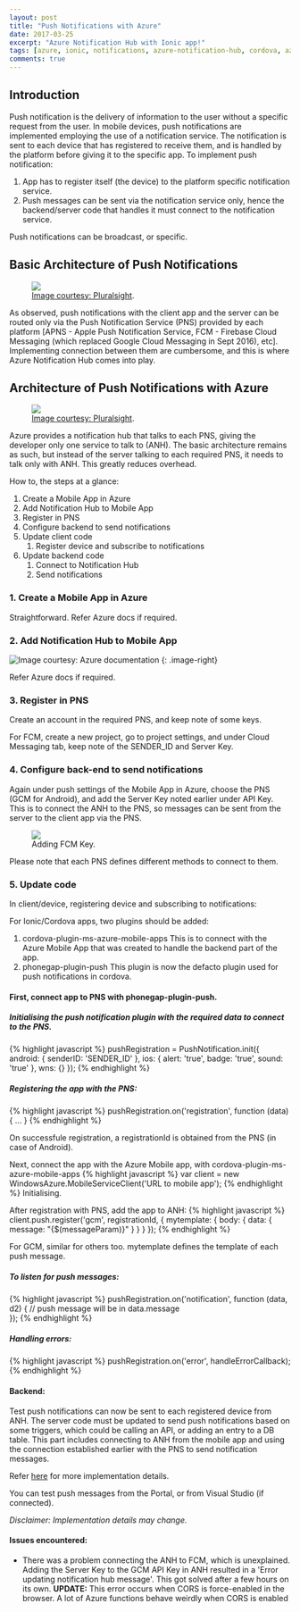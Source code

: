 ```yaml
---
layout: post
title: "Push Notifications with Azure"
date: 2017-03-25
excerpt: "Azure Notification Hub with Ionic app!"
tags: [azure, ionic, notifications, azure-notification-hub, cordova, azure-mobile-apps]
comments: true
---
```

      
## Introduction
Push notification is the delivery of information to the user without a specific request from the user. 
In mobile devices, push notifications are implemented employing the use of a notification service. The notification is sent to each device that has registered to receive them, and is handled by the platform before giving it to the specific app. 
To implement push notification:
1. App has to register itself (the device) to the platform specific notification service.
2. Push messages can be sent via the notification service only, hence the backend/server code that handles it must connect to the notification service.

Push notifications can be broadcast, or specific. 
 

## Basic Architecture of Push Notifications
<figure>
	<a ><img src="/images/anh-ionic/Push_vanilla.png"></a>
	<figcaption><a href="http://www.pluralisght.com/" title="Image courtesy: Pluralsight">Image courtesy: Pluralsight</a>.</figcaption>
</figure>

As observed, push notifications with the client app and the server can be routed only via the Push Notification Service (PNS) provided by each platform [APNS - Apple Push Notification Service, FCM - Firebase Cloud Messaging (which replaced Google Cloud Messaging in Sept 2016), etc]. Implementing connection between them are cumbersome, and this is where Azure Notification Hub comes into play. 

## Architecture of Push Notifications with Azure
<figure>
	<a ><img src="/images/anh-ionic/Push_azure.png"></a>
	<figcaption><a href="http://www.pluralisght.com/" title="Image courtesy: Pluralsight">Image courtesy: Pluralsight</a>.</figcaption>
</figure>
Azure provides a notification hub that talks to each PNS, giving the developer only one service to talk to (ANH). The basic architecture remains as such, but instead of the server talking to each required PNS, it needs to talk only with ANH. This greatly reduces overhead. 

How to, the steps at a glance:    
1. Create a Mobile App in Azure
2. Add Notification Hub to Mobile App
3. Register in PNS
4. Configure backend to send notifications 
5. Update client code
      1. Register device and subscribe to notifications
6. Update backend code
      1. Connect to Notification Hub
      2. Send notifications

### 1. Create a Mobile App in Azure
Straightforward. Refer Azure docs if required.

### 2. Add Notification Hub to Mobile App
![Image courtesy: Azure documentation](/images/anh-ionic/NH.png)
{: .image-right}

Refer Azure docs if required.

### 3. Register in PNS

Create an account in the required PNS, and keep note of some keys.

For FCM, create a new project, go to project settings, and under Cloud Messaging tab, keep note of the SENDER_ID and Server Key.

### 4. Configure back-end to send notifications
Again under push settings of the Mobile App in Azure, choose the PNS (GCM for Android), and add the Server Key noted earlier under API Key. This is to connect the ANH to the PNS, so messages can be sent from the server to the client app via the PNS.

<figure>
	<a ><img src="/images/anh-ionic/Push settings.png"></a>
	<figcaption><a title="Adding FCM Key">Adding FCM Key</a>.</figcaption>
</figure>

Please note that each PNS defines different methods to connect to them. 

### 5. Update code
In client/device, registering device and subscribing to notifications:

For Ionic/Cordova apps, two plugins should be added:
1. cordova-plugin-ms-azure-mobile-apps
This is to connect with the Azure Mobile App that was created to handle the backend part of the app. 
2. phonegap-plugin-push
This plugin is now the defacto plugin used for push notifications in cordova.

#### First, connect app to PNS with phonegap-plugin-push. 
##### Initialising the push notification plugin with the required data to connect to the PNS. 
{% highlight javascript %}
pushRegistration = PushNotification.init({
      android: { senderID: 'SENDER_ID' },
      ios: { alert: 'true', badge: 'true', sound: 'true' },
      wns: {}
  });
{% endhighlight %}

##### Registering the app with the PNS:
{% highlight javascript %}
pushRegistration.on('registration', function (data) { ... }
{% endhighlight %}

On successfule registration, a registrationId is obtained from the PNS (in case of Android).

Next, connect the app with the Azure Mobile app, with cordova-plugin-ms-azure-mobile-apps 
{% highlight javascript %}
var client = new WindowsAzure.MobileServiceClient('URL to mobile app');
{% endhighlight %}
Initialising.

After registration with PNS, add the app to ANH:
{% highlight javascript %}
client.push.register('gcm', registrationId, {
          mytemplate: { body: { data: { message: "{$(messageParam)}" } } }
      });
{% endhighlight %}

For GCM, similar for others too. mytemplate defines the template of each push message. 

##### To listen for push messages:
{% highlight javascript %}
pushRegistration.on('notification', function (data, d2) {
    // push message will be in data.message      
});
{% endhighlight %}

##### Handling errors:
{% highlight javascript %}
pushRegistration.on('error', handleErrorCallback);
{% endhighlight %}


#### Backend:
Test push notifications can now be sent to each registered device from ANH.
The server code must be updated to send push notifications based on some triggers, which could be calling an API, or adding an entry to a DB table.
This part includes connecting to ANH from the mobile app and using the connection established earlier with the PNS to send notification messages.

Refer [here](https://docs.microsoft.com/en-in/azure/app-service-mobile/app-service-mobile-cordova-get-started-push#update-the-server-project-to-send-push-notifications) for more implementation details. 

You can test push messages from the Portal, or from Visual Studio (if connected).

*Disclaimer: Implementation details may change.*

#### Issues encountered:
* There was a problem connecting the ANH to FCM, which is unexplained. Adding the Server Key to the GCM API Key in ANH resulted in a 'Error updating notification hub message'. This got solved after a few hours on its own. 
**UPDATE:** This error occurs when CORS is force-enabled in the browser. A lot of Azure functions behave weirdly when CORS is enabled